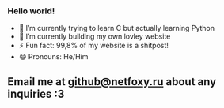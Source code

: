 ### Hello world!


- 🌱 I’m currently trying to learn C but actually learning Python
- 🔭 I’m currently building my own lovley website
- ⚡ Fun fact: 99,8% of my website is a shitpost!
- 😄 Pronouns: He/Him

## Email me at github@netfoxy.ru about any inquiries :3
